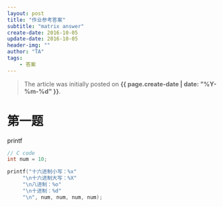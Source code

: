 ```yaml
---
layout: post
title: "作业参考答案"
subtitle: "matrix answer"
create-date: 2016-10-05
update-date: 2016-10-05
header-img: ""
author: "TA"
tags:
    - 答案
---
```


> The article was initially posted on **{{ page.create-date | date: "%Y-%m-%d" }}**.


# 第一题

printf

~~~cpp
// C code
int num = 10;

printf("十六进制小写：%x"
     "\n十六进制大写：%X"
     "\n八进制：%o"
     "\n十进制：%d"
     "\n", num, num, num, num);
~~~
